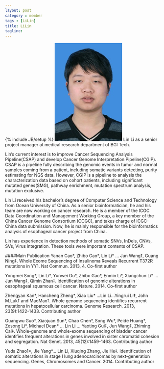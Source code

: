 ```yaml
---
layout: post
category : member
tags : [LiLin]
title: LiLin
tagline: 
---
```

{% include JB/setup %}
![test](/assets/images/resume/lilin.jpeg)
Lin Li as a senior project manager at medical research department of BGI Tech.

Lin’s current interest is to improve Cancer Sequencing Analysis Pipeline(CSAP) and develop Cancer Genome Interpretation Pipeline(CGIP). CSAP is a pipeline fully describing the genomic events in tumor and normal samples coming from a patient, including somatic variants detecting, purity estimating for NGS data. However, CGIP is a pipeline to analysis the characterization data based on cohort patients, including significant mutated genes(SMG), pathway enrichment, mutation spectrum analysis, mutation exclusive.

Lin Li received his bachelor’s degree of Computer Science and Technology from Ocean University of China. As a senior bioinformatician, he and his team are now working on cancer research. He is a member of the ICGC Data Coordination and Management Working Group, a key member of the China Cancer Genome Consortium (CCGC), and takes charge of ICGC-China data submission. Now, he is mainly responsible for the bioinformatics analysis of esophageal cancer project from China.

Lin has experience in detection methods of somatic SNVs, InDels, CNVs, SVs, Virus integration. These tools were important contents of CSAP.



####Main Publication
Yanan Cao*, Zhibo Gao*, Lin Li* … Jun Wang‡, Guang Ning‡. Whole Exome Sequencing of Insulinoma Reveals Recurrent T372R mutations in YY1. Nat Commun. 2013, 4. Co-first author 

Yongmei Song*, Lin Li*, Yunwei Ou*, Zhibo Gao*, Enmin Li*, Xiangchun Li* … Jun Wang‡, Qimin Zhan‡. Identification of genomic alterations in oesophageal squamous cell cancer. Nature. 2014. Co-first author 

Zhengyan Kan*, Hancheng Zheng*, Xiao Liu* …Lin Li…Yingrui Li‡, John M.Luk‡ and MaoMao‡. Whole genome sequencing identifies recurrent mutations in hepatocellular carcinoma. Genome Research. 2013, 23(9):1422-1433. Contributing author

Guangwu Guo*, Xiaojuan Sun*, Chao Chen*, Song Wu*, Peide Huang*, Zesong Li*, Michael Dean* … Lin Li … Yaoting Gui‡, Jun Wang‡, Zhiming Cai‡. Whole-genome and whole-exome sequencing of bladder cancer identifies frequent alterations in genes involved in sister chromatid cohesion and segregation. Nat Genet. 2013, 45(12):1459-1463. Contributing author 

Yuda Zhao1*, Jie Yang*… Lin Li, Xiuqing Zhang, Jie He‡. Identification of somatic alterations in stage I lung adenocarcinomas by next-generation sequencing. Genes, Chromosomes and Cancer. 2014. Contributing author

